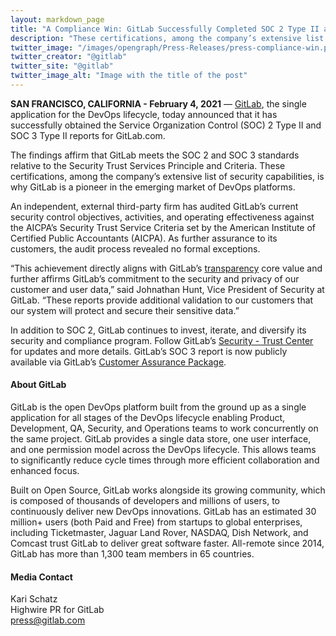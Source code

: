 ```yaml
---
layout: markdown_page
title: "A Compliance Win: GitLab Successfully Completed SOC 2 Type II and SOC 3 Certifications"
description: "These certifications, among the company’s extensive list of security capabilities, is why GitLab is a pioneer in the emerging market of DevOps platforms."
twitter_image: "/images/opengraph/Press-Releases/press-compliance-win.png"
twitter_creator: "@gitlab"
twitter_site: "@gitlab"
twitter_image_alt: "Image with the title of the post"
---
```


**SAN FRANCISCO, CALIFORNIA - February 4, 2021** — [GitLab](https://about.gitlab.com/), the single application for the DevOps lifecycle, today announced that it has successfully obtained the Service Organization Control (SOC) 2 Type II and SOC 3 Type II reports for GitLab.com.

The findings affirm that GitLab meets the SOC 2 and SOC 3 standards relative to the Security Trust Services Principle and Criteria. These certifications, among the company’s extensive list of security capabilities, is why GitLab is a pioneer in the emerging market of DevOps platforms.

An independent, external third-party firm has audited GitLab’s current security control objectives, activities, and operating effectiveness against the AICPA’s Security Trust Service Criteria set by the American Institute of Certified Public Accountants (AICPA). As further assurance to its customers, the audit process revealed no formal exceptions.

“This achievement directly aligns with GitLab’s [transparency](https://about.gitlab.com/handbook/values/#transparency) core value and further affirms GitLab’s commitment to the security and privacy of our customer and user data,” said Johnathan Hunt, Vice President of Security at GitLab. “These reports provide additional validation to our customers that our system will protect and secure their sensitive data.”

In addition to SOC 2, GitLab continues to invest, iterate, and diversify its security and compliance program. Follow GitLab’s [Security - Trust Center](https://about.gitlab.com/security/) for updates and more details. GitLab’s SOC 3 report is now publicly available via GitLab’s [Customer Assurance Package](https://about.gitlab.com/handbook/engineering/security/security-assurance/field-security/customer-assurance-package.html).

#### About GitLab
GitLab is the open DevOps platform built from the ground up as a single application for all stages of the DevOps lifecycle enabling Product, Development, QA, Security, and Operations teams to work concurrently on the same project. GitLab provides a single data store, one user interface, and one permission model across the DevOps lifecycle. This allows teams to significantly reduce cycle times through more efficient collaboration and enhanced focus.

Built on Open Source, GitLab works alongside its growing community, which is composed of thousands of developers and millions of users, to continuously deliver new DevOps innovations. GitLab has an estimated 30 million+ users (both Paid and Free) from startups to global enterprises, including Ticketmaster, Jaguar Land Rover, NASDAQ, Dish Network, and Comcast trust GitLab to deliver great software faster. All-remote since 2014, GitLab has more than 1,300 team members in 65 countries.

#### Media Contact
Kari Schatz
<br>
Highwire PR for GitLab
<br>
[press@gitlab.com](mailto:press@gitlab.com)
